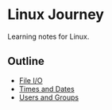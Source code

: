 # Linux Journey

Learning notes for Linux.

## Outline

- [File I/O](/notes/file-io.md)
- [Times and Dates](/notes/times-and-dates.md)
- [Users and Groups](/notes/users-and-groups.md)
